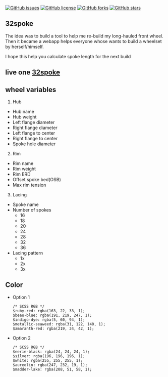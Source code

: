 [![GitHub issues](https://img.shields.io/github/issues/kimchirice/32spoke3)](https://github.com/kimchirice/32spoke-v3/issues)
[![GitHub license](https://img.shields.io/github/license/kimchirice/32spoke-v3)](https://github.com/kimchirice/32spoke-v3)
[![GitHub forks](https://img.shields.io/github/forks/kimchirice/32spoke-v3)](https://github.com/kimchirice/32spoke-v3/forks)
[![GitHub stars](https://img.shields.io/github/stars/kimchirice/32spoke-v3)](https://img.shields.io/github/stars/kimchirice/32spoke-v3/stars)


## 32spoke

The idea was to build a tool to help me re-build my long-hauled front wheel. Then it became a webapp helps everyone whose wants to build a wheelset by herself/himself.

I hope this help you calculate spoke length for the next build

## live one [32spoke](https://32spoke.netlify.app/)

## wheel variables

1.  Hub

- Hub name
- Hub weight
- Left flange diameter
- Right flange diameter
- Left flange to center
- Right flange to center
- Spoke hole diameter

2.  Rim

- Rim name
- Rim weight
- Rim ERD
- Offset spoke bed(OSB)
- Max rim tension

3.  Lacing

- Spoke name
- Number of spokes
  - 16
  - 18
  - 20
  - 24
  - 28
  - 32
  - 36
- Lacing pattern
  - 1x
  - 2x
  - 3x

## Color

- Option 1

  ```
  /* SCSS RGB */
  $ruby-red: rgba(163, 22, 33, 1);
  $beau-blue: rgba(191, 219, 247, 1);
  $indigo-dye: rgba(5, 60, 94, 1);
  $metallic-seaweed: rgba(31, 122, 140, 1);
  $amaranth-red: rgba(219, 34, 42, 1);
  ```

- Option 2
  ```
  /* SCSS RGB */
  $eerie-black: rgba(24, 24, 24, 1);
  $silver: rgba(196, 196, 196, 1);
  $white: rgba(255, 255, 255, 1);
  $aureolin: rgba(247, 232, 19, 1);
  $madder-lake: rgba(208, 51, 58, 1);
  ```


